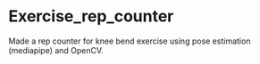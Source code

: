# Exercise_rep_counter
Made a rep counter for knee bend exercise using pose estimation (mediapipe) and OpenCV.
